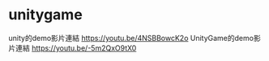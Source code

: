 # unitygame
unity的demo影片連結
https://youtu.be/4NSBBowcK2o
UnityGame的demo影片連結
https://youtu.be/-5m2QxO9tX0
